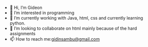 - 👋 Hi, I’m Gideon
- 👀 I’m interested in programming
- 🌱 I’m currently working with Java, html, css and currently learning python.
- 💞️ I’m looking to collaborate on html mainly because of the hard assignments
- 📫 How to reach me:gidinsambu@gmail.com

<!---
gidinsambu/gidinsambu is a ✨ special ✨ repository because its `README.md` (this file) appears on your GitHub profile.
You can click the Preview link to take a look at your changes.
--->
